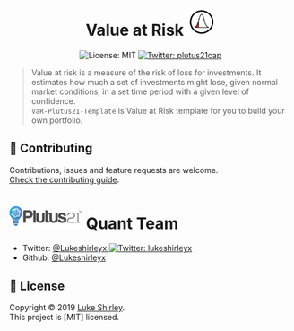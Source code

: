 <h1 align="center">Value at Risk <img src="Images/VaR.png" width="50"></h1>
<p align="center">
    <img alt="License: MIT" src="https://img.shields.io/badge/license-MIT-yellow.svg" target="_blank" />
  </a>
  <a href="https://twitter.com/plutus21cap">
    <img alt="Twitter: plutus21cap" src="https://img.shields.io/twitter/follow/plutus21cap.svg?style=social" target="_blank" />
  </a>
</p>

> Value at risk is a measure of the risk of loss for investments. It estimates how much a set of investments might lose, given normal market conditions, in a set time period with a given level of confidence.<br /> `VaR-Plutus21-Template` is Value at Risk template for you to build your own portfolio.

## 🤝 Contributing

Contributions, issues and feature requests are welcome.<br />
[Check the contributing guide](./CONTRIBUTING.md).<br />


<h1><img src="Images/Logo_Plutus21.png" width="130" vertical-align="middle"> Quant Team</h1>

- Twitter: [@Lukeshirleyx](https://twitter.com/Lukeshirleyx)<a href="https://twitter.com/lukeshirleyx">
    <img alt="Twitter: lukeshirleyx" src="https://img.shields.io/twitter/follow/lukeshirleyx.svg?style=social" target="_blank" />
  </a>
- Github: [@Lukeshirleyx](https://github.com/Lukeshirleyx)


## 📝 License

Copyright © 2019 [Luke Shirley](https://github.com/Lukeshirleyx).<br />
This project is [MIT] licensed.

